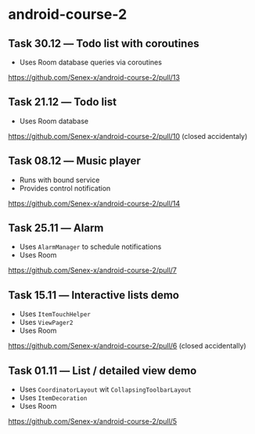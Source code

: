 # android-course-2

## Task 30.12 ― Todo list with coroutines
* Uses Room database queries via coroutines

https://github.com/Senex-x/android-course-2/pull/13

## Task 21.12 ― Todo list
* Uses Room database

https://github.com/Senex-x/android-course-2/pull/10 (closed accidentaly)

## Task 08.12 ― Music player
* Runs with bound service
* Provides control notification

https://github.com/Senex-x/android-course-2/pull/14

## Task 25.11 ― Alarm 
* Uses `AlarmManager` to schedule notifications
* Uses Room

https://github.com/Senex-x/android-course-2/pull/7

## Task 15.11 ― Interactive lists demo
* Uses `ItemTouchHelper`
* Uses `ViewPager2`
* Uses Room

https://github.com/Senex-x/android-course-2/pull/6 (closed accidentally)

## Task 01.11 ― List / detailed view demo
* Uses `CoordinatorLayout` wit `CollapsingToolbarLayout`
* Uses `ItemDecoration`
* Uses Room

https://github.com/Senex-x/android-course-2/pull/5
